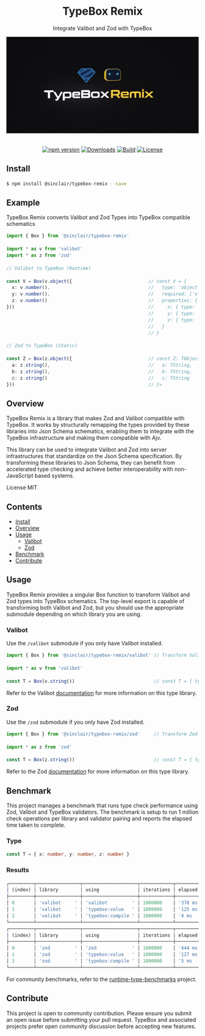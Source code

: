 <div align='center'>

<h1>TypeBox Remix</h1>

<p>Integrate Valibot and Zod with TypeBox</p>

<img src="typebox-remix.png" />

<br />
<br />

[![npm version](https://badge.fury.io/js/%40sinclair%2Ftypebox-remix.svg)](https://badge.fury.io/js/%40sinclair%2Ftypebox-remix)
[![Downloads](https://img.shields.io/npm/dm/%40sinclair%2Ftypebox-remix.svg)](https://www.npmjs.com/package/%40sinclair%2Ftypebox-remix)
[![Build](https://github.com/sinclairzx81/typebox-remix/actions/workflows/build.yml/badge.svg)](https://github.com/sinclairzx81/typebox-remix/actions/workflows/build.yml)
[![License](https://img.shields.io/badge/License-MIT-yellow.svg)](https://opensource.org/licenses/MIT)

</div>

## Install

```bash
$ npm install @sinclair/typebox-remix --save
```

## Example

TypeBox Remix converts Valibot and Zod Types into TypeBox compatible schematics

```typescript
import { Box } from '@sinclair/typebox-remix'

import * as v from 'valibot'
import * as z from 'zod'

// Valibot to TypeBox (Runtime)

const V = Box(v.object({                            // const V = {
  x: v.number(),                                    //   type: 'object',
  y: v.number(),                                    //   required: ['x', 'y', 'z'],
  z: v.number()                                     //   properties: {
}))                                                 //     x: { type: 'number' },
                                                    //     y: { type: 'number' },
                                                    //     z: { type: 'number' }
                                                    //   }
                                                    // }

// Zod to TypeBox (Static)

const Z = Box(z.object({                            // const Z: TObject<{
  a: z.string(),                                    //   a: TString,
  b: z.string(),                                    //   b: TString,
  c: z.string()                                     //   c: TString
}))                                                 // }>
```

## Overview

TypeBox Remix is a library that makes Zod and Valibot compatible with TypeBox. It works by structurally remapping the types provided by these libraries into Json Schema schematics, enabling them to integrate with the TypeBox infrastructure and making them compatible with Ajv.

This library can be used to integrate Valibot and Zod into server infrastructures that standardize on the Json Schema specification. By transforming these libraries to Json Schema, they can benefit from accelerated type checking and achieve better interoperability with non-JavaScript based systems.

License MIT

## Contents

- [Install](#Install)
- [Overview](#Overview)
- [Usage](#Usage)
  - [Valibot](#Valibot)
  - [Zod](#Zod)
- [Benchmark](#Benchmark)
- [Contribute](#Contribute)

## Usage

TypeBox Remix provides a singular Box function to transform Valibot and Zod types into TypeBox schematics. The top-level export is capable of transforming both Valibot and Zod, but you should use the appropriate submodule depending on which library you are using.

### Valibot

Use the `/valibot` submodule if you only have Valibot installed.

```typescript
import { Box } from '@sinclair/typebox-remix/valibot' // Transform Valibot Only

import * as v from 'valibot'

const T = Box(v.string())                             // const T = { type: 'string' }
```

Refer to the Valibot [documentation](https://valibot.dev/) for more information on this type library.

### Zod

Use the `/zod` submodule if you only have Zod installed.

```typescript
import { Box } from '@sinclair/typebox-remix/zod'     // Transform Zod Only

import * as z from 'zod'

const T = Box(z.string())                             // const T = { type: 'string' }
```

Refer to the Zod [documentation](https://zod.dev/) for more information on this type library.



## Benchmark

This project manages a benchmark that runs type check performance using Zod, Valibot and TypeBox validators. The benchmark is setup to run 1 million check operations per library and validator pairing and reports the elapsed time taken to complete.

### Type

```typescript
const T = { x: number, y: number, z: number }
```

### Results
```typescript
┌─────────┬────────────────┬────────────────────┬────────────┬────────────┐
│ (index) │ library        │ using              │ iterations │ elapsed    │
├─────────┼────────────────┼────────────────────┼────────────┼────────────┤
│ 0       │ 'valibot     ' │ 'valibot         ' │ 1000000    │ '378 ms  ' │
│ 1       │ 'valibot     ' │ 'typebox:value   ' │ 1000000    │ '125 ms  ' │
│ 2       │ 'valibot     ' │ 'typebox:compile ' │ 1000000    │ '4 ms    ' │
└─────────┴────────────────┴────────────────────┴────────────┴────────────┘
┌─────────┬────────────────┬────────────────────┬────────────┬────────────┐
│ (index) │ library        │ using              │ iterations │ elapsed    │
├─────────┼────────────────┼────────────────────┼────────────┼────────────┤
│ 0       │ 'zod         ' │ 'zod             ' │ 1000000    │ '444 ms  ' │
│ 1       │ 'zod         ' │ 'typebox:value   ' │ 1000000    │ '127 ms  ' │
│ 2       │ 'zod         ' │ 'typebox:compile ' │ 1000000    │ '5 ms    ' │
└─────────┴────────────────┴────────────────────┴────────────┴────────────┘
```

For community benchmarks, refer to the [runtime-type-benchmarks](https://github.com/moltar/typescript-runtime-type-benchmarks) project.

## Contribute

This project is open to community contribution. Please ensure you submit an open issue before submitting your pull request. TypeBox and associated projects prefer open community discussion before accepting new features.

